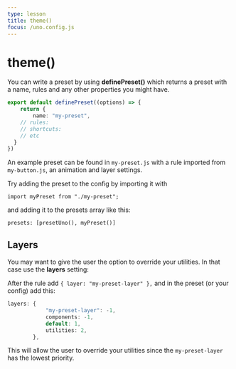 ```yaml
---
type: lesson
title: theme()
focus: /uno.config.js
---
```


# theme()

You can write a preset by using **definePreset()** which returns a preset with a name, rules and any other properties you might have.

```ts
export default definePreset((options) => {
	return {
		name: "my-preset",
    // rules:
    // shortcuts:
    // etc
  }
})
```

An example preset can be found in `my-preset.js` with a rule imported from `my-button.js`, an animation and layer settings.

Try adding the preset to the config by importing it with 

`import myPreset from "./my-preset";` 

and adding it to the presets array like this: 

`presets: [presetUno(), myPreset()]`

## Layers

You may want to give the user the option to override your utilities. In that case use the **layers** setting:

After the rule add `{ layer: "my-preset-layer" },` and in the preset (or your config) add this:

```ts
layers: {
			"my-preset-layer": -1,
			components: -1,
			default: 1,
			utilities: 2,
		},
```

This will allow the user to override your utilities since the `my-preset-layer` has the lowest priority.